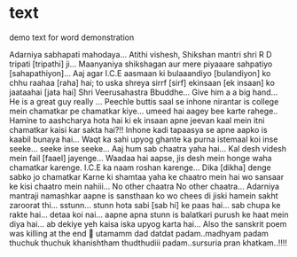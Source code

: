 # text
demo text for word demonstration


Adarniya sabhapati mahodaya…
Atithi vishesh, Shikshan mantri shri R D tripati [tripathi] ji…
Maanyaniya shikshagan aur mere piyaaare sahpatiyo [sahapathiyon]…
Aaj agar I.C.E aasmaan ki bulaaandiyo [bulandiyon] ko chhu raahaa [raha] hai; to uska shreya sirrf [sirf] ekinsaan [ek insaan] ko jaataahai [jata hai] Shri Veerusahastra Bbuddhe… Give him a a big hand… He is a great guy really …
Peechle buttis saal se inhone nirantar is college mein chamatkar  pe chamatkar  kiye… umeed hai aagey bee karte rahege.. Hamine to aashcharya hota hai ki ek insaan apne jeevan kaal mein itni chamatkar kaisi kar sakta hai?!!
Inhone kadi tapaasya se apne aapko is kaabil bunaya hai…
Waqt ka sahi upyog ghante ka purna istemaal koi inse seeke… seeke inse seeke…
Aaj hum sab chaatra yaha hai… Kal desh videsh mein fail [faael] jayenge… Waadaa hai aapse, jis desh mein honge waha chamatkar  karenge. I.C.E ka naam roshan karenge… Dika [dikha] denge sabko jo chamatkar  Karne ki shamtaa yaha ke chaatro mein hai wo sansaar ke kisi chaatro mein nahiii… No other chaatra No other chaatra…
Adarniya mantraji namashkar aapne is sansthaan ko wo chees di jiski hamein sakht zaroorat thi… sstunn… stunn hota sabi [sab hi] ke paas hai… sab chupa ke rakte hai… detaa koi nai…
aapne apna stunn is balatkari purush ke haat mein diya hai… ab dekiye yeh kaisa iska upyog karta hai…
Also the sanskrit poem was killing at the end 🙂
utamamm dad datdat padam..madhyam padam thuchuk thuchuk
khanishtham thudthudiii padam..sursuria pran khatkam..!!!!

